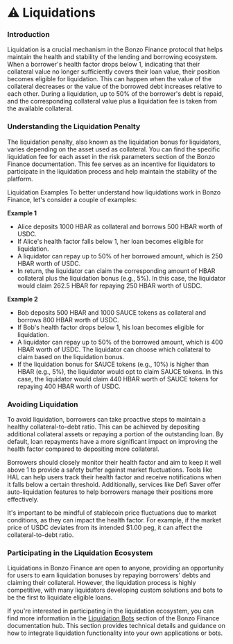 # ⚠️ Liquidations

### Introduction&#x20;

Liquidation is a crucial mechanism in the Bonzo Finance protocol that helps maintain the health and stability of the lending and borrowing ecosystem. When a borrower's health factor drops below 1, indicating that their collateral value no longer sufficiently covers their loan value, their position becomes eligible for liquidation. This can happen when the value of the collateral decreases or the value of the borrowed debt increases relative to each other. During a liquidation, up to 50% of the borrower's debt is repaid, and the corresponding collateral value plus a liquidation fee is taken from the available collateral.

### Understanding the Liquidation Penalty&#x20;

The liquidation penalty, also known as the liquidation bonus for liquidators, varies depending on the asset used as collateral. You can find the specific liquidation fee for each asset in the risk parameters section of the Bonzo Finance documentation. This fee serves as an incentive for liquidators to participate in the liquidation process and help maintain the stability of the platform.

Liquidation Examples To better understand how liquidations work in Bonzo Finance, let's consider a couple of examples:

**Example 1**

* Alice deposits 1000 HBAR as collateral and borrows 500 HBAR worth of USDC.&#x20;
* If Alice's health factor falls below 1, her loan becomes eligible for liquidation.&#x20;
* A liquidator can repay up to 50% of her borrowed amount, which is 250 HBAR worth of USDC.&#x20;
* In return, the liquidator can claim the corresponding amount of HBAR collateral plus the liquidation bonus (e.g., 5%). In this case, the liquidator would claim 262.5 HBAR for repaying 250 HBAR worth of USDC.

**Example 2**

* Bob deposits 500 HBAR and 1000 SAUCE tokens as collateral and borrows 800 HBAR worth of USDC.&#x20;
* If Bob's health factor drops below 1, his loan becomes eligible for liquidation.&#x20;
* A liquidator can repay up to 50% of the borrowed amount, which is 400 HBAR worth of USDC. The liquidator can choose which collateral to claim based on the liquidation bonus.&#x20;
* If the liquidation bonus for SAUCE tokens (e.g., 10%) is higher than HBAR (e.g., 5%), the liquidator would opt to claim SAUCE tokens. In this case, the liquidator would claim 440 HBAR worth of SAUCE tokens for repaying 400 HBAR worth of USDC.

### Avoiding Liquidation&#x20;

To avoid liquidation, borrowers can take proactive steps to maintain a healthy collateral-to-debt ratio. This can be achieved by depositing additional collateral assets or repaying a portion of the outstanding loan. By default, loan repayments have a more significant impact on improving the health factor compared to depositing more collateral.

Borrowers should closely monitor their health factor and aim to keep it well above 1 to provide a safety buffer against market fluctuations. Tools like HAL can help users track their health factor and receive notifications when it falls below a certain threshold. Additionally, services like Defi Saver offer auto-liquidation features to help borrowers manage their positions more effectively.

It's important to be mindful of stablecoin price fluctuations due to market conditions, as they can impact the health factor. For example, if the market price of USDC deviates from its intended $1.00 peg, it can affect the collateral-to-debt ratio.

### Participating in the Liquidation Ecosystem&#x20;

Liquidations in Bonzo Finance are open to anyone, providing an opportunity for users to earn liquidation bonuses by repaying borrowers' debts and claiming their collateral. However, the liquidation process is highly competitive, with many liquidators developing custom solutions and bots to be the first to liquidate eligible loans.

If you're interested in participating in the liquidation ecosystem, you can find more information in the [Liquidation Bots](https://docs.bonzo.finance/hub/developer/liquidation-bots) section of the Bonzo Finance documentation hub. This section provides technical details and guidance on how to integrate liquidation functionality into your own applications or bots.
